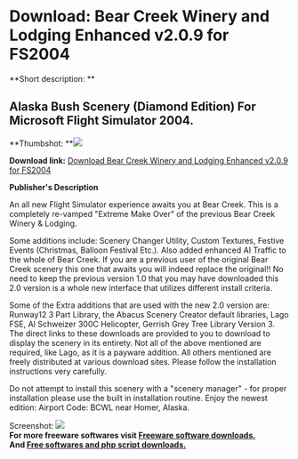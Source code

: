 # Download: Bear Creek Winery and Lodging Enhanced v2.0.9 for FS2004

**Short description: **

## Alaska Bush Scenery (Diamond Edition) For Microsoft Flight Simulator 2004.

  
**Thumbshot: **![](http://www.freewarefiles.com/screenshot/bcwl2.jpg)   
  
**Download link:** [Download Bear Creek Winery and Lodging Enhanced v2.0.9 for FS2004](http://freesoftwares.boysofts.com/Bear-Creek-Winery-And-Lodging-Enhanced-V-For-FS_program_20303.html)  
  

**Publisher's Description**  
  

An all new Flight Simulator experience awaits you at Bear Creek. This is a
completely re-vamped "Extreme Make Over" of the previous Bear Creek Winery &
Lodging.

Some additions include: Scenery Changer Utility, Custom Textures, Festive
Events (Christmas, Balloon Festival Etc.). Also added enhanced AI Traffic to
the whole of Bear Creek. If you are a previous user of the original Bear Creek
scenery this one that awaits you will indeed replace the original!! No need to
keep the previous version 1.0 that you may have downloaded this 2.0 version is
a whole new interface that utilizes different install criteria.

Some of the Extra additions that are used with the new 2.0 version are:
Runway12 3 Part Library, the Abacus Scenery Creator default libraries, Lago
FSE, AI Schweizer 300C Helicopter, Gerrish Grey Tree Library Version 3. The
direct links to these downloads are provided to you to download to display the
scenery in its entirety. Not all of the above mentioned are required, like
Lago, as it is a payware addition. All others mentioned are freely distributed
at various download sites. Please follow the installation instructions very
carefully.

Do not attempt to install this scenery with a "scenery manager" - for proper
installation please use the built in installation routine. Enjoy the newest
edition: Airport Code: BCWL near Homer, Alaska.

  
  
Screenshot: ![](http://www.freewarefiles.com/screenshot/bcwl2.jpg)  
**For more freeware softwares visit [Freeware software downloads.](http://freesoftwares.boysofts.com/)**   
**And [Free softwares and php script downloads.](http://www.boysofts.com/)**

